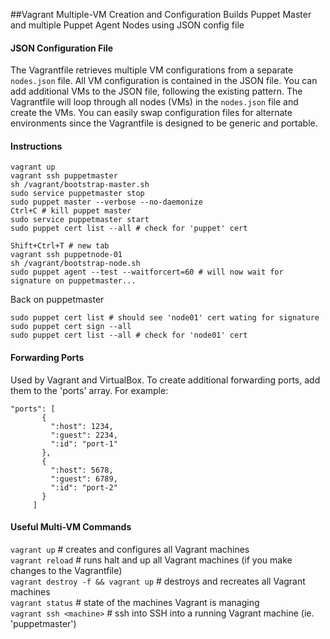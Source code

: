 ##Vagrant Multiple-VM Creation and Configuration
Builds Puppet Master and multiple Puppet Agent Nodes using JSON config file
#### JSON Configuration File
The Vagrantfile retrieves multiple VM configurations from a separate `nodes.json` file. All VM configuration is contained in the JSON file. You can add additional VMs to the JSON file, following the existing pattern. The Vagrantfile will loop through all nodes (VMs) in the `nodes.json` file and create the VMs. You can easily swap configuration files for alternate environments since the Vagrantfile is designed to be generic and portable.
#### Instructions
```
vagrant up
vagrant ssh puppetmaster
sh /vagrant/bootstrap-master.sh
sudo service puppetmaster stop
sudo puppet master --verbose --no-daemonize
Ctrl+C # kill puppet master
sudo service puppetmaster start
sudo puppet cert list --all # check for 'puppet' cert

Shift+Ctrl+T # new tab
vagrant ssh puppetnode-01
sh /vagrant/bootstrap-node.sh
sudo puppet agent --test --waitforcert=60 # will now wait for signature on puppetmaster...
```
Back on puppetmaster
```
sudo puppet cert list # should see 'node01' cert wating for signature
sudo puppet cert sign --all
sudo puppet cert list --all # check for 'node01' cert
```
#### Forwarding Ports
Used by Vagrant and VirtualBox. To create additional forwarding ports, add them to the 'ports' array. For example:
 ```
 "ports": [
        {
          ":host": 1234,
          ":guest": 2234,
          ":id": "port-1"
        },
        {
          ":host": 5678,
          ":guest": 6789,
          ":id": "port-2"
        }
      ]
```
#### Useful Multi-VM Commands
`vagrant up`                        # creates and configures all Vagrant machines  
`vagrant reload`                    # runs halt and up all Vagrant machines (if you make changes to the Vagrantfile)  
`vagrant destroy -f && vagrant up`  # destroys and recreates all Vagrant machines  
`vagrant status`                    # state of the machines Vagrant is managing  
`vagrant ssh <machine>`             # ssh into SSH into a running Vagrant machine (ie. 'puppetmaster')